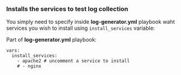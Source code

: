 ### Installs the services to test log collection

You simply need to specify inside **log-generator.yml** playbook waht services you wish to install using ```install_services``` variable:

Part of **log-generator.yml** playbook:
```
vars:
  install_services:
    - apache2 # uncomment a service to install
    # - nginx
```
